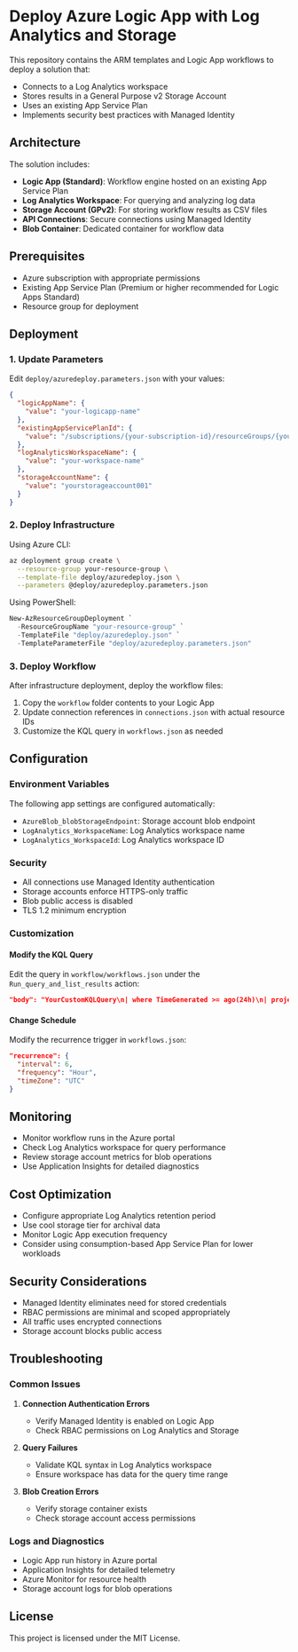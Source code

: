 # Deploy Azure Logic App with Log Analytics and Storage

This repository contains the ARM templates and Logic App workflows to deploy a solution that:
- Connects to a Log Analytics workspace
- Stores results in a General Purpose v2 Storage Account
- Uses an existing App Service Plan
- Implements security best practices with Managed Identity

## Architecture

The solution includes:
- **Logic App (Standard)**: Workflow engine hosted on an existing App Service Plan
- **Log Analytics Workspace**: For querying and analyzing log data
- **Storage Account (GPv2)**: For storing workflow results as CSV files
- **API Connections**: Secure connections using Managed Identity
- **Blob Container**: Dedicated container for workflow data

## Prerequisites

- Azure subscription with appropriate permissions
- Existing App Service Plan (Premium or higher recommended for Logic Apps Standard)
- Resource group for deployment

## Deployment

### 1. Update Parameters

Edit `deploy/azuredeploy.parameters.json` with your values:

```json
{
  "logicAppName": {
    "value": "your-logicapp-name"
  },
  "existingAppServicePlanId": {
    "value": "/subscriptions/{your-subscription-id}/resourceGroups/{your-rg}/providers/Microsoft.Web/serverfarms/{your-plan-name}"
  },
  "logAnalyticsWorkspaceName": {
    "value": "your-workspace-name"
  },
  "storageAccountName": {
    "value": "yourstorageaccount001"
  }
}
```

### 2. Deploy Infrastructure

Using Azure CLI:
```bash
az deployment group create \
  --resource-group your-resource-group \
  --template-file deploy/azuredeploy.json \
  --parameters @deploy/azuredeploy.parameters.json
```

Using PowerShell:
```powershell
New-AzResourceGroupDeployment `
  -ResourceGroupName "your-resource-group" `
  -TemplateFile "deploy/azuredeploy.json" `
  -TemplateParameterFile "deploy/azuredeploy.parameters.json"
```

### 3. Deploy Workflow

After infrastructure deployment, deploy the workflow files:

1. Copy the `workflow` folder contents to your Logic App
2. Update connection references in `connections.json` with actual resource IDs
3. Customize the KQL query in `workflows.json` as needed

## Configuration

### Environment Variables

The following app settings are configured automatically:
- `AzureBlob_blobStorageEndpoint`: Storage account blob endpoint
- `LogAnalytics_WorkspaceName`: Log Analytics workspace name
- `LogAnalytics_WorkspaceId`: Log Analytics workspace ID

### Security

- All connections use Managed Identity authentication
- Storage accounts enforce HTTPS-only traffic
- Blob public access is disabled
- TLS 1.2 minimum encryption

### Customization

#### Modify the KQL Query

Edit the query in `workflow/workflows.json` under the `Run_query_and_list_results` action:

```json
"body": "YourCustomKQLQuery\n| where TimeGenerated >= ago(24h)\n| project Column1, Column2, Column3"
```

#### Change Schedule

Modify the recurrence trigger in `workflows.json`:

```json
"recurrence": {
  "interval": 6,
  "frequency": "Hour",
  "timeZone": "UTC"
}
```

## Monitoring

- Monitor workflow runs in the Azure portal
- Check Log Analytics workspace for query performance
- Review storage account metrics for blob operations
- Use Application Insights for detailed diagnostics

## Cost Optimization

- Configure appropriate Log Analytics retention period
- Use cool storage tier for archival data
- Monitor Logic App execution frequency
- Consider using consumption-based App Service Plan for lower workloads

## Security Considerations

- Managed Identity eliminates need for stored credentials
- RBAC permissions are minimal and scoped appropriately
- All traffic uses encrypted connections
- Storage account blocks public access

## Troubleshooting

### Common Issues

1. **Connection Authentication Errors**
   - Verify Managed Identity is enabled on Logic App
   - Check RBAC permissions on Log Analytics and Storage
   
2. **Query Failures**
   - Validate KQL syntax in Log Analytics workspace
   - Ensure workspace has data for the query time range
   
3. **Blob Creation Errors**
   - Verify storage container exists
   - Check storage account access permissions

### Logs and Diagnostics

- Logic App run history in Azure portal
- Application Insights for detailed telemetry
- Azure Monitor for resource health
- Storage account logs for blob operations

## License

This project is licensed under the MIT License.